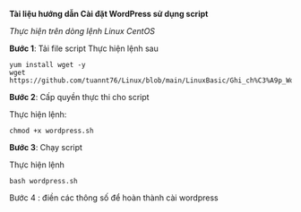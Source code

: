 

**Tài liệu hướng dẫn Cài đặt WordPress sử dụng script**


*Thực hiện trên dòng lệnh Linux CentOS*

**Bước 1**: Tải file script
Thực hiện lệnh sau

```
yum install wget -y
wget https://github.com/tuannt76/Linux/blob/main/LinuxBasic/Ghi_ch%C3%A9p_WordPress/wordpress.sh
```


**Bước 2**: Cấp quyền thực thi cho script

Thực hiện lệnh:

```
chmod +x wordpress.sh
```

**Bước 3**: Chạy script

Thực hiện lệnh

```
bash wordpress.sh
```

Bước 4 : điền các thông số để hoàn thành cài wordpress




